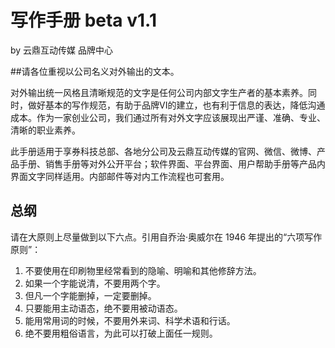 # 写作手册 beta v1.1
by 云鼎互动传媒 品牌中心

##请各位重视以公司名义对外输出的文本。

对外输出统一风格且清晰规范的文字是任何公司内部文字生产者的基本素养。同时，做好基本的写作规范，有助于品牌VI的建立，也有利于信息的表达，降低沟通成本。作为一家创业公司，我们通过所有对外文字应该展现出严谨、准确、专业、清晰的职业素养。

此手册适用于享券科技总部、各地分公司及云鼎互动传媒的官网、微信、微博、产品手册、销售手册等对外公开平台；软件界面、平台界面、用户帮助手册等产品内界面文字同样适用。内部邮件等对内工作流程也可套用。

## 总纲

请在大原则上尽量做到以下六点。引用自乔治·奥威尔在 1946 年提出的“六项写作原则”：

1. 不要使用在印刷物里经常看到的隐喻、明喻和其他修辞方法。
2. 如果一个字能说清，不要用两个字。
3. 但凡一个字能删掉，一定要删掉。
4. 只要能用主动语态，绝不要用被动语态。
5. 能用常用词的时候，不要用外来词、科学术语和行话。
6. 绝不要用粗俗语言，为此可以打破上面任一规则。

